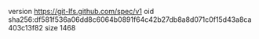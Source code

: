 version https://git-lfs.github.com/spec/v1
oid sha256:df581f536a06dd8c6064b0891f64c42b27db8a8d071c0f15d43a8ca403c13f82
size 1468
